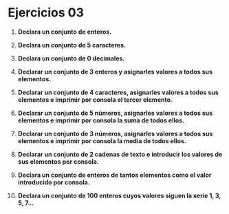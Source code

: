 # Ejercicios 03



1. **Declara un conjunto de enteros.** 

2. **Declara un conjunto de 5 caracteres.** 

3. **Declara un conjunto de 0 decimales.** 

4. **Declarar un conjunto de 3 enteros y asignarles valores a todos sus elementos.**

5. **Declarar un conjunto de 4 caracteres, asignarles valores a todos sus elementos e imprimir por consola el tercer elemento.**

6. **Declarar un conjunto de 5 números, asignarles valores a todos sus elementos e imprimir por consola la suma de todos ellos.**

7. **Declarar un conjunto de 3 números, asignarles valores a todos sus elementos e imprimir por consola la media de todos ellos.**

8. **Declarar un conjunto de 2 cadenas de texto e introducir los valores de sus elementos por consola.**

9. **Declara un conjunto de enteros de tantos elementos como el valor introducido por consola.** 

10. **Declara un conjunto de 100 enteros cuyos valores siguen la serie 1, 3, 5, 7...**
